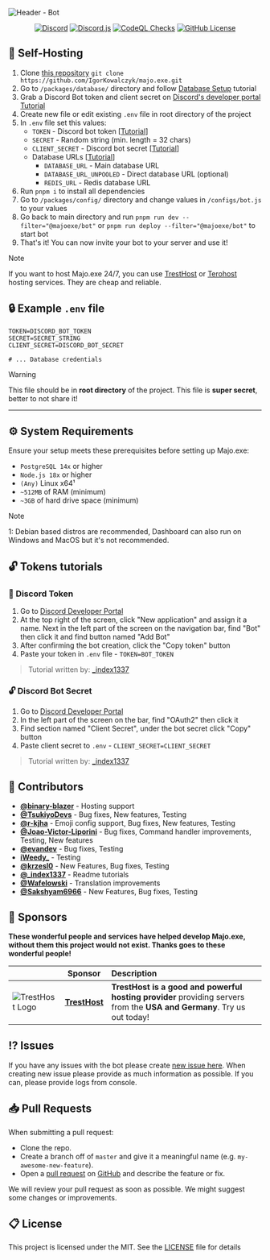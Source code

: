 ![Header - Bot](https://github.com/IgorKowalczyk/majo.exe/assets/49127376/9a34b389-e710-435e-9514-1f4c5f733d74)

<p align="center">
 <a href="https://majoexe.com/server"><img src="https://img.shields.io/discord/695282860399001640?color=%234552ef&logo=discord&label=Discord&style=flat&logoColor=fff" alt="Discord" /></a>
 <a href="https://www.npmjs.com/package/discord.js"><img src="https://img.shields.io/badge/Discord.js-v14-%234552ef?style=flat&logo=npm&logoColor=fff" alt="Discord.js" /></a>
 <a href="https://majoexe.com/"><img src="https://img.shields.io/github/actions/workflow/status/igorkowalczyk/majo.exe/codeql-analysis.yml?branch=master&style=flat&label=CodeQL&logo=github&color=%234552ef" alt="CodeQL Checks" /></a>
 <a href="https://majoexe.com"><img src="https://img.shields.io/github/license/igorkowalczyk/majo.exe?style=flat&;logo=github&label=License&color=%234552ef" alt="GitHub License" /></a>
</p>

## 🤖 Self-Hosting

1. Clone [this repository](https://github.com/igorkowalczyk/majo.exe) `git clone https://github.com/IgorKowalczyk/majo.exe.git`
2. Go to `/packages/database/` directory and follow [Database Setup](/packages/database/README.md) tutorial
3. Grab a Discord Bot token and client secret on [Discord's developer portal](https://discord.com/developers/applications) [Tutorial](#-discord-credentials)
4. Create new file or edit existing `.env` file in root directory of the project
5. In `.env` file set this values:
   - `TOKEN` - Discord bot token [[Tutorial](#-discord-token)]
   - `SECRET` - Random string (min. length = 32 chars)
   - `CLIENT_SECRET` - Discord bot secret [[Tutorial](#-discord-secret)]
   - Database URLs [[Tutorial](/packages/database/README.md)]
     - `DATABASE_URL` - Main database URL
     - `DATABASE_URL_UNPOOLED` - Direct database URL (optional)
     - `REDIS_URL` - Redis database URL
6. Run `pnpm i` to install all dependencies
7. Go to `/packages/config/` directory and change values in `/configs/bot.js` to your values
8. Go back to main directory and run `pnpm run dev --filter="@majoexe/bot"` or `pnpm run deploy --filter="@majoexe/bot"` to start bot
9. That's it! You can now invite your bot to your server and use it!

> [!NOTE]
> If you want to host Majo.exe 24/7, you can use [TrestHost](https://dash.tresthost.me/register?ref=majonez.exe) or [Terohost](https://my.terohost.com/aff.php?aff=17) hosting services. They are cheap and reliable.

## 🔒 Example `.env` file

```
TOKEN=DISCORD_BOT_TOKEN
SECRET=SECRET_STRING
CLIENT_SECRET=DISCORD_BOT_SECRET

# ... Database credentials
```

> [!WARNING]
> This file should be in **root directory** of the project. This file is **super secret**, better to not share it!

---

## ⚙️ System Requirements

Ensure your setup meets these prerequisites before setting up Majo.exe:

- `PostgreSQL 14x` or higher
- `Node.js 18x` or higher
- `(Any)` Linux x64¹
- `~512MB` of RAM (minimum)
- `~3GB` of hard drive space (minimum)

> [!NOTE]
> 1: Debian based distros are recommended, Dashboard can also run on Windows and MacOS but it's not recommended.

## 🔓 Tokens tutorials

### 🔏 Discord Token

1. Go to <a href="https://discordapp.com/developers/applications)">Discord Developer Portal</a>
2. At the top right of the screen, click "New application" and assign it a name. Next in the left part of the screen on the navigation bar, find "Bot" then click it and find button named "Add Bot"
3. After confirming the bot creation, click the "Copy token" button
4. Paste your token in `.env` file - `TOKEN=BOT_TOKEN`

> Tutorial written by: <a href="https://github.com/index1337">\_index1337</a>

### 🔓 Discord Bot Secret

1. Go to <a href="https://discordapp.com/developers/applications)">Discord Developer Portal</a>
2. In the left part of the screen on the bar, find "OAuth2" then click it
3. Find section named "Client Secret", under the bot secret click "Copy" button
4. Paste client secret to `.env` - `CLIENT_SECRET=CLIENT_SECRET`

> Tutorial written by: <a href="https://github.com/index1337">\_index1337</a>

## 📝 Contributors

- [**@binary-blazer**](https://github.com/binary-blazer) - Hosting support
- [**@TsukiyoDevs**](https://github.com/TsukiyoDevs) - Bug fixes, New features, Testing
- [**@r-kjha**](https://github.com/r-kjha) - Emoji config support, Bug fixes, New features, Testing
- [**@Joao-Victor-Liporini**](https://github.com/Joao-Victor-Liporini) - Bug fixes, Command handler improvements, Testing, New features
- [**@evandev**](https://github.com/xefew) - Bug fixes, Testing
- [**iWeedy\_**](https://github.com/i-weedy) - Testing
- [**@krzesl0**](https://github.com/krzesl0) - New Features, Bug fixes, Testing
- [**@\_index1337**](https://github.com/index1337) - Readme tutorials
- [**@Wafelowski**](https://github.com/HeavyWolfPL) - Translation improvements
- [**@Sakshyam6966**](https://github.com/Sakshyam6966) - New Features, Bug fixes, Testing

## 💝 Sponsors

**These wonderful people and services have helped develop Majo.exe, without them this project would not exist. Thanks goes to these wonderful people!**

|                                                                      | Sponsor                                                             | Description                                                                                                             |
| -------------------------------------------------------------------- | ------------------------------------------------------------------- | :---------------------------------------------------------------------------------------------------------------------- |
| ![TrestHost Logo](https://majoexe.com/assets/sponsors/tresthost.png) | [**TrestHost**](https://dash.tresthost.me/register?ref=majonez.exe) | **TrestHost is a good and powerful hosting provider** providing servers from the **USA and Germany**. Try us out today! |

## ⁉️ Issues

If you have any issues with the bot please create [new issue here](https://github.com/igorkowalczyk/majo.exe/issues).
When creating new issue please provide as much information as possible. If you can, please provide logs from console.

## 📥 Pull Requests

When submitting a pull request:

- Clone the repo.
- Create a branch off of `master` and give it a meaningful name (e.g. `my-awesome-new-feature`).
- Open a [pull request](https://github.com/igorkowalczyk/majo.exe/pulls) on [GitHub](https://github.com) and describe the feature or fix.

We will review your pull request as soon as possible. We might suggest some changes or improvements.

## 📋 License

This project is licensed under the MIT. See the [LICENSE](https://github.com/igorkowalczyk/majo.exe/blob/master/license.md) file for details
